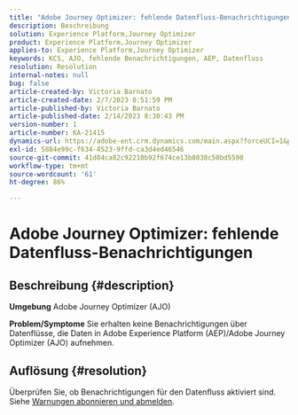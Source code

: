 ```yaml
---
title: "Adobe Journey Optimizer: fehlende Datenfluss-Benachrichtigungen"
description: Beschreibung
solution: Experience Platform,Journey Optimizer
product: Experience Platform,Journey Optimizer
applies-to: Experience Platform,Journey Optimizer
keywords: KCS, AJO, fehlende Benachrichtigungen, AEP, Datenfluss
resolution: Resolution
internal-notes: null
bug: false
article-created-by: Victoria Barnato
article-created-date: 2/7/2023 8:51:59 PM
article-published-by: Victoria Barnato
article-published-date: 2/14/2023 8:30:43 PM
version-number: 1
article-number: KA-21415
dynamics-url: https://adobe-ent.crm.dynamics.com/main.aspx?forceUCI=1&pagetype=entityrecord&etn=knowledgearticle&id=3475a73e-29a7-ed11-aad1-6045bd0065f9
exl-id: 5884e99c-f634-4523-9ffd-ca3d4ed46546
source-git-commit: 41d84ca82c92210b92f674ce13b8038c50bd5590
workflow-type: tm+mt
source-wordcount: '61'
ht-degree: 86%

---
```


# Adobe Journey Optimizer: fehlende Datenfluss-Benachrichtigungen

## Beschreibung {#description}

<b>Umgebung</b>
Adobe Journey Optimizer (AJO)


<b>Problem/Symptome</b>
Sie erhalten keine Benachrichtigungen über Datenflüsse, die Daten in Adobe Experience Platform (AEP)/Adobe Journey Optimizer (AJO) aufnehmen.


## Auflösung {#resolution}


Überprüfen Sie, ob Benachrichtigungen für den Datenfluss aktiviert sind. Siehe [Warnungen abonnieren und abmelden](https://experienceleague.adobe.com/docs/experience-platform/sources/ui-tutorials/alerts.html?lang=de#subscribe-and-unsubscribe-to-alerts).
